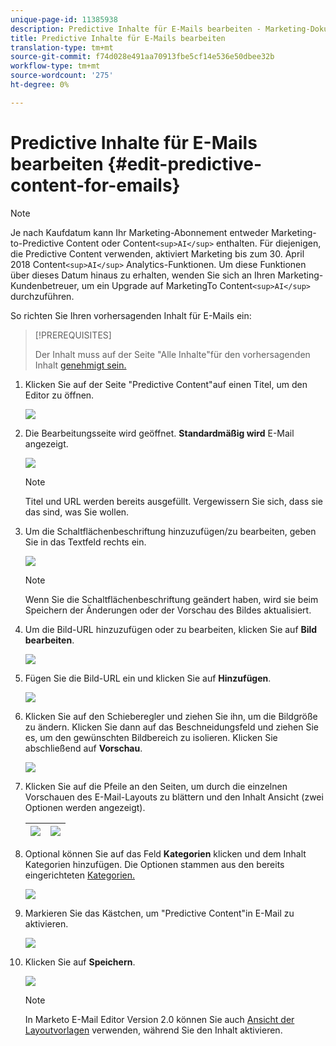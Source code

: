 ```yaml
---
unique-page-id: 11385938
description: Predictive Inhalte für E-Mails bearbeiten - Marketing-Dokumente - Produktdokumentation
title: Predictive Inhalte für E-Mails bearbeiten
translation-type: tm+mt
source-git-commit: f74d028e491aa70913fbe5cf14e536e50dbee32b
workflow-type: tm+mt
source-wordcount: '275'
ht-degree: 0%

---
```



# Predictive Inhalte für E-Mails bearbeiten {#edit-predictive-content-for-emails}

>[!NOTE]
>
>Je nach Kaufdatum kann Ihr Marketing-Abonnement entweder Marketing-to-Predictive Content oder Content`<sup>AI</sup>` enthalten. Für diejenigen, die Predictive Content verwenden, aktiviert Marketing bis zum 30. April 2018 Content`<sup>AI</sup>` Analytics-Funktionen. Um diese Funktionen über dieses Datum hinaus zu erhalten, wenden Sie sich an Ihren Marketing-Kundenbetreuer, um ein Upgrade auf MarketingTo Content`<sup>AI</sup>` durchzuführen.

So richten Sie Ihren vorhersagenden Inhalt für E-Mails ein:

>[!PREREQUISITES]
>
>Der Inhalt muss auf der Seite &quot;Alle Inhalte&quot;für den vorhersagenden Inhalt [genehmigt sein.](/help/marketo/product-docs/predictive-content/working-with-all-content/approve-a-title-for-predictive-content.md)

1. Klicken Sie auf der Seite &quot;Predictive Content&quot;auf einen Titel, um den Editor zu öffnen.

   ![](assets/image2017-10-3-9-3a30-3a25.png)

1. Die Bearbeitungsseite wird geöffnet. **Standardmäßig wird** E-Mail angezeigt.

   ![](assets/image2017-10-3-9-3a31-3a18.png)

   >[!NOTE]
   >
   >Titel und URL werden bereits ausgefüllt. Vergewissern Sie sich, dass sie das sind, was Sie wollen.

1. Um die Schaltflächenbeschriftung hinzuzufügen/zu bearbeiten, geben Sie in das Textfeld rechts ein.

   ![](assets/image2017-10-3-9-3a32-3a18.png)

   >[!NOTE]
   >
   >Wenn Sie die Schaltflächenbeschriftung geändert haben, wird sie beim Speichern der Änderungen oder der Vorschau des Bildes aktualisiert.

1. Um die Bild-URL hinzuzufügen oder zu bearbeiten, klicken Sie auf **Bild bearbeiten**.

   ![](assets/image2017-10-3-9-3a33-3a11.png)

1. Fügen Sie die Bild-URL ein und klicken Sie auf **Hinzufügen**.

   ![](assets/five.png)

1. Klicken Sie auf den Schieberegler und ziehen Sie ihn, um die Bildgröße zu ändern. Klicken Sie dann auf das Beschneidungsfeld und ziehen Sie es, um den gewünschten Bildbereich zu isolieren. Klicken Sie abschließend auf **Vorschau**.

   ![](assets/six.png)

1. Klicken Sie auf die Pfeile an den Seiten, um durch die einzelnen Vorschauen des E-Mail-Layouts zu blättern und den Inhalt Ansicht (zwei Optionen werden angezeigt).

   | ![](assets/sevena.png) | ![](assets/sevenb.png) |
   |---|---|

1. Optional können Sie auf das Feld **Kategorien** klicken und dem Inhalt Kategorien hinzufügen. Die Optionen stammen aus den bereits eingerichteten [Kategorien.](/help/marketo/product-docs/predictive-content/getting-started/set-up-categories.md)

   ![](assets/eight.png)

1. Markieren Sie das Kästchen, um &quot;Predictive Content&quot;in E-Mail zu aktivieren.

   ![](assets/nine.png)

1. Klicken Sie auf **Speichern**.

   ![](assets/save.png)

   >[!NOTE]
   >
   >In Marketo E-Mail Editor Version 2.0 können Sie auch [Ansicht der Layoutvorlagen](/help/marketo/product-docs/predictive-content/enabling-predictive-content/enable-predictive-content-in-emails.md) verwenden, während Sie den Inhalt aktivieren.

